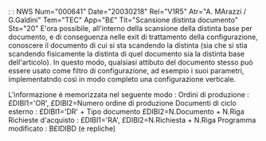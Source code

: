  :  : NWS Num="000641" Date="20030218" Rel="V1R5" Atr="A. MArazzi / G.Galdini" Tem="TEC" App="B£" Tit="Scansione distinta documento" Sts="20"
E'ora possibile, all'interno della scansione della distinta base per documento, e di conseguenza nelle exit di trattamento della configurazione, conoscere il documento di cui si sta scandendo la distinta (sia che si stia scandendo fisicamente la distinta di quel  documento sia la distinta base
dell'articolo).
In questo modo, qualsiasi attibuto del documento stesso può essere usato come filtro di configurazione, ad esempio i suoi parametri, implementatndo così in modo completo una configurazione
verticale.

L'informazione è memorizzata nel seguente modo : 
Ordini di produzione  :  £DIBI1='OR', £DIBI2=Numero ordine di produzione
Documenti di ciclo esterno :  £DIBI1='DR' + Tipo documento £DIBI2=N.Documento + N.Riga Richieste d'acquisto  :  £DIBI1='RA', £DIBI2=N.Richiesta + N.Riga
Programma modificato :  B£IDIBD (e repliche)
